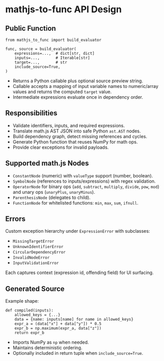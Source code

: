 # mathjs-to-func API Design

## Public Function

```
from mathjs_to_func import build_evaluator

func, source = build_evaluator(
    expressions=...,  # dict[str, dict]
    inputs=...,       # Iterable[str]
    target=...,       # str
    include_source=True,
)
```

- Returns a Python callable plus optional source preview string.
- Callable accepts a mapping of input variable names to numeric/array values and returns the computed `target` value.
- Intermediate expressions evaluate once in dependency order.

## Responsibilities

- Validate identifiers, inputs, and required expressions.
- Translate math.js AST JSON into safe Python `ast.AST` nodes.
- Build dependency graph, detect missing references and cycles.
- Generate Python function that reuses NumPy for math ops.
- Provide clear exceptions for invalid payloads.

## Supported math.js Nodes

- `ConstantNode` (numeric) with `valueType` support (number, boolean).
- `SymbolNode` (references to inputs/expressions) with regex validation.
- `OperatorNode` for binary ops (`add`, `subtract`, `multiply`, `divide`, `pow`, `mod`) and unary ops (`unaryPlus`, `unaryMinus`).
- `ParenthesisNode` (delegates to child).
- `FunctionNode` for whitelisted functions: `min`, `max`, `sum`, `ifnull`.

## Errors

Custom exception hierarchy under `ExpressionError` with subclasses:
- `MissingTargetError`
- `UnknownIdentifierError`
- `CircularDependencyError`
- `InvalidNodeError`
- `InputValidationError`

Each captures context (expression id, offending field) for UI surfacing.

## Generated Source

Example shape:

```
def compiled(inputs):
    allowed_keys = {...}
    data = {name: inputs[name] for name in allowed_keys}
    expr_a = (data["x"] + data["y"]) * 0.5
    expr_b = np.maximum(expr_a, data["z"])
    return expr_b
```

- Imports NumPy as `np` when needed.
- Maintains deterministic ordering.
- Optionally included in return tuple when `include_source=True`.
```
